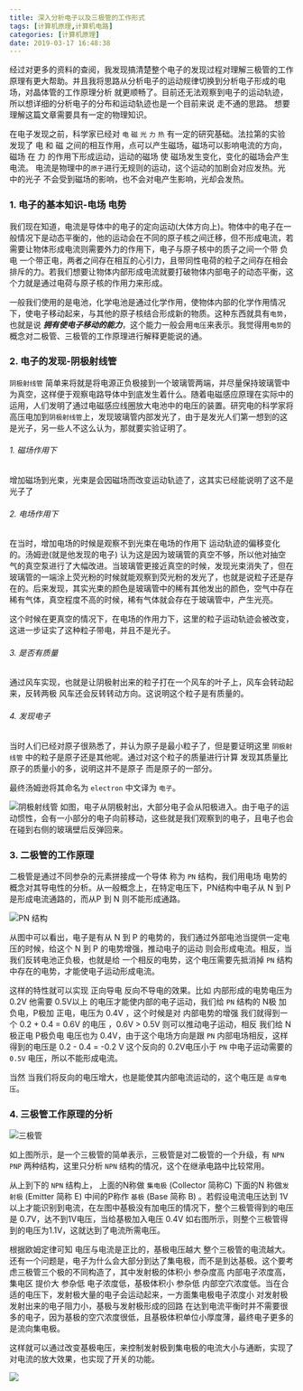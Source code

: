 ```yaml
---
title: 深入分析电子以及三极管的工作形式
tags: [计算机原理,计算机电路]
categories: [计算机原理]
date: 2019-03-17 16:48:38
---
```


经过对更多的资料的查阅，我发现搞清楚整个电子的发现过程对理解三极管的工作原理有更大帮助。并且我将思路从分析电子的运动规律切换到分析电子形成的电场，对晶体管的工作原理分析 就更顺畅了。目前还无法观察到电子的运动轨迹，所以想详细的分析电子的分布和运动轨迹也是一个目前来说 走不通的思路。
想要理解这篇文章需要具有一定的物理知识。
<!-- more -->
在电子发现之前，科学家已经对 `电`  `磁` `光` `力` `热` 有一定的研究基础。法拉第的实验 发现了 电 和 磁 之间的相互作用，点可以产生磁场，磁场可以影响电流的方向，磁场 在 力 的作用下形成运动，运动的磁场 使 磁场发生变化，变化的磁场会产生电流。
电流是物理中的`原子`进行无规则的运动，这个运动的加剧会对应发热。光 中的光子 不会受到磁场的影响，也不会对电产生影响，光却会发热。

### 1. 电子的基本知识-电场 电势
我们现在知道，电流是导体中的电子的定向运动(大体方向上)。物体中的电子在一般情况下是动态平衡的，他的运动会在不同的原子核之间迁移，但不形成电流，若需要让物体形成电流则需要外力的作用下，电子与原子核中的质子之间一个带 负电 一个带正电，两者之间存在相互的心引力，且带同性电荷的粒子之间存在相会排斥的力。若我们想要让物体内部形成电流就要打破物体内部电子的动态平衡，这个力就是通过电荷与原子核的作用力来形成。

一般我们使用的是电池，化学电池是通过化学作用，使物体内部的化学作用情况下，使电子移动起来，与其他的原子核结合形成新的物质。这种东西就具有`电势`，也就是说 ___拥有使电子移动的能力___，这个能力一般会用`电压`来表示。我觉得用`电势`的概念对二极管、三极管的工作原理进行解释更能说的通。

### 2. 电子的发现-阴极射线管
`阴极射线管` 简单来将就是将电源正负极接到一个玻璃管两端，并尽量保持玻璃管中为真空，这样便于观察电路导体中到底发生着什么。随着电磁感应原理在实际中的运用，人们发明了通过电磁感应线圈放大电池中的电压的装置。研究电的科学家将高压电加到`阴极射线管`上，发现玻璃管内部发光了，由于是发光人们第一想到的这是光子，另一些人不这么认为，那就要实验证明了。

###### 1. 磁场作用下
增加磁场到光束，光束是会因磁场而改变运动轨迹了，这其实已经能说明了这不是 光子了
###### 2. 电场作用下
在当时，增加电场的时候是观察不到光束在电场的作用下 运动轨迹的偏移变化的。汤姆逊(就是他发现的电子) 认为这是因为玻璃管的真空不够，所以他对抽空气的真空泵进行了大幅改进。当玻璃管更接近真空的时候，发现光束消失了，但在玻璃管的一端涂上荧光粉的时候就能观察到荧光粉的发光了，也就是说粒子还是存在的。后来发现，其实光束的颜色是玻璃管中的稀有其他发出的颜色，空气中存在稀有气体，真空程度不高的时候，稀有气体就会存在于玻璃管中，产生光亮。

这个时候在更真空的情况下，在电场的作用力下，这里的粒子运动轨迹会被改变，这进一步证实了这种粒子带电，并且不是光子。
###### 3. 是否有质量
通过风车实现，也就是让阴极射出来的粒子打在一个风车的叶子上，风车会转动起来，反转两极 风车还会反转转动方向。这说明这个粒子是有质量的。

###### 4. 发现电子
当时人们已经对原子很熟悉了，并认为原子是最小粒子了，但是要证明这里 `阴极射线管` 中的粒子是原子还是其他呢。通过对这个粒子的质量进行计算 发现其质量比原子的质量小的多，说明这并不是原子 而是原子的一部分。

最终汤姆逊将其命名为 `electron`  中文译为 `电子`。


![阴极射线管](WX20190317-181552@2x.png)
如图，电子从阴极射出，大部分电子会从阳极进入。由于电子的运动惯性，会有一小部分的电子向前移动，这些就是我们观察到的电子，且电子也会在碰到右侧的玻璃壁后反弹回来。

### 3. 二极管的工作原理
二极管是通过不同参杂的元素拼接成一个导体 称为 `PN` 结构，我们用电场 电势的概念对其导电性的分析。从一般概念上，在特定电压下，PN结构中电子从 N 到 P 是形成电流通路的，而从P 到 N 则不能形成通路。

![PN 结构](WX20190317-184735@2x.png)

从图中可以看出，电子是有从 N 到 P 的电势的，我们通过外部电池当提供一定电压的时候，给这个 N 到 P 的电势增强，推动电子的运动 则会形成电流。相反，当我们反转电池正负极，也就是给 一个相反的电势，这个电压需要先抵消掉 `PN` 结构中存在的电势，才能使电子运动形成电流。

这样的特性就可以实现 正向导电 反向不导电的效果。比如 内部形成的电势电压为 0.2V 他需要 0.5V以上 的电压才能使内部的电子运动，我们给 `PN` 结构的 N极 加负电，P极加 正电，电压为 0.4V ，这个时候是对 内部电势的增强 我们就得到一个 0.2 + 0.4 = 0.6V 的电压 ，0.6V > 0.5V 则可以推动电子运动，相反 我们给 N极正电 P极负电 电压也为 0.4V，由于这个电场方向是跟 `PN` 内部电场相反，这样得到的电压是 0.2 - 0.4 = -0.2 V 这个反向的 0.2V电压小于 `PN` 中电子运动需要的 `0.5V` 电压，所以不能形成电流。

当然 当我们将反向的电压增大，也是能使其内部电流运动的，这个电压是 `击穿电压`。

### 4. 三极管工作原理的分析

![三极管](WX20190318-114020@2x.png)

如上图所示，是一个三极管的简单表示，三极管是对二极管的一个升级，有 `NPN` `PNP` 两种结构，这里只分析 `NPN` 结构的情况，这个在继承电路中比较常用。

从上到下的 `NPN` 结构上， 上面的N称做 `集电极` (Collector 简称C)  下面的N 称做`发射极` (Emitter 简称 E) 中间的P称作 `基极` (Base 简称 B) 。若假设电流电压达到 1V 以上才能识别到电流，在左图中基极没有加电压的情况下，整个三极管得到的电压是 0.7V，达不到1V电压，当给基极加入电压 0.4V 如右图所示，则整个三极管得到的电压为1.1V，这就达到了电流所需电压。

根据欧姆定律可知 电压与电流是正比的，基极电压越大 整个三极管的电流越大。还有一个问题是，电子为什么会大部分到达了集电极，而不是到达基极。这个要考虑三极管三个极的不同构造了，其中发射极的体积小 参杂度高 内部电子浓度高，集电区 提价大 参杂低 电子浓度低，基极体积小 参杂低 内部空穴浓度低。当在合适的电压下，发射极大量的电子会运动起来，一方面集电极电子浓度小 对发射极发射出来的电子阻力小，基极与发射极形成的回路 在达到电流平衡时并不需要很多的电子，因为基极的空穴浓度很低，且基极体积单位小厚度薄，最终电子更多的是流向集电极。

这样就可以通过改变基极电压，来控制发射极到集电极的电流大小与通断，实现了对电流的放大效果，也实现了开关的功能。

![](WX20190318-142421@2x.png)

